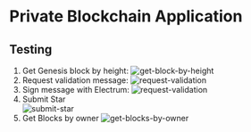 # Private Blockchain Application

## Testing

1. Get Genesis block by height:
    ![get-block-by-height](https://user-images.githubusercontent.com/30747926/155836318-c73a6b33-46e3-4643-bcf6-cfa307eabec5.png)
3. Request validation message:
    ![request-validation](https://user-images.githubusercontent.com/30747926/155836355-98195478-63cc-40e2-b74f-d25f6222093e.png)
4. Sign message with Electrum:
    ![request-validation](https://user-images.githubusercontent.com/30747926/155836379-f702637c-db62-4811-8d32-534f7e86b400.png)
5. Submit Star <br/>
     ![submit-star](https://user-images.githubusercontent.com/30747926/155836398-5736a454-4906-4d86-b7e0-5c5f0806ce58.png)
6. Get Blocks by owner
    ![get-blocks-by-owner](https://user-images.githubusercontent.com/30747926/155836416-9f3d4d1f-294e-43c8-8f9d-c1391d53ac21.png)
